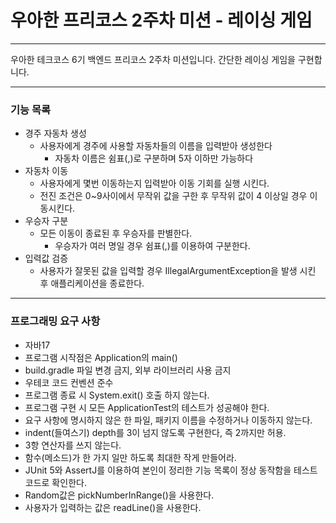 # 우아한 프리코스 2주차 미션 - 레이싱 게임

---
우아한 테크코스 6기 백엔드 프리코스 2주차 미션입니다.
간단한 레이싱 게임을 구현합니다.

---
### 기능 목록

- 경주 자동차 생성
  - 사용자에게 경주에 사용할 자동차들의 이름을 입력받아 생성한다
    - 자동차 이름은 쉼표(,)로 구분하며 5자 이하만 가능하다
- 자동차 이동
  - 사용자에게 몇번 이동하는지 입력받아 이동 기회를 실행 시킨다.
  - 전진 조건은 0~9사이에서 무작위 값을 구한 후 무작위 값이 4 이상일 경우 이동시킨다.
- 우승자 구분
  - 모든 이동이 종료된 후 우승자를 판별한다.
    - 우승자가 여러 명일 경우 쉼표(,)를 이용하여 구분한다.
- 입력값 검증
  - 사용자가 잘못된 값을 입력할 경우 IllegalArgumentException을 발생 시킨 후 애플리케이션을 종료한다.

---
### 프로그래밍 요구 사항

- 자바17
- 프로그램 시작점은 Application의 main()
- build.gradle 파일 변경 금지, 외부 라이브러리 사용 금지
- 우테코 코드 컨벤션 준수
- 프로그램 종료 시 System.exit() 호출 하지 않는다.
- 프로그램 구현 시 모든 ApplicationTest의 테스트가 성공해야 한다.
- 요구 사항에 명시하지 않은 한 파일, 패키지 이름을 수정하거나 이동하지 않는다.
- indent(들여스기) depth를 3이 넘지 않도록 구현한다, 즉 2까지만 허용.
- 3항 연산자를 쓰지 않는다.
- 함수(메소드)가 한 가지 일만 하도록 최대한 작게 만들어라.
- JUnit 5와 AssertJ를 이용하여 본인이 정리한 기능 목록이 정상 동작함을 테스트 코드로 확인한다.
- Random값은 pickNumberInRange()을 사용한다.
- 사용자가 입력하는 값은 readLine()을 사용한다.